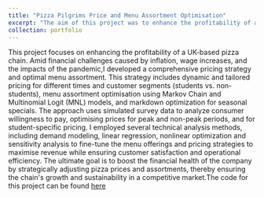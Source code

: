 ```yaml
---
title: "Pizza Pilgrims Price and Menu Assortment Optimisation"
excerpt: "The aim of this project was to enhance the profitability of a UK-based pizza chain facing financial challenges. I developed a comprehensive pricing strategy that includes dynamic pricing, tailored pricing for students, and menu assortment optimization. Utilising simulated consumer data, the strategy focuses on optimising prices for peak and non-peak periods and special student rates. I used techniques like demand modeling, linear regression and optimization models to adjust pricing and menu offerings strategically, aiming to maximise revenue and ensure operational efficiency in response to economic pressures. <br/><img src='/images/pizza.png'>"
collection: portfolio
---
```

This project focuses on enhancing the profitability of a UK-based pizza chain. Amid financial challenges caused by inflation, wage increases, and the impacts of 
the pandemic,I developed a comprehensive pricing strategy and optimal menu assortment. This strategy includes dynamic and tailored pricing for different times and customer 
segments (students vs. non-students), menu assortment optimisation using Markov Chain and Multinomial Logit (MNL) models, and markdown optimization for seasonal specials.
The approach uses simulated survey data to analyze consumer willingness to pay, optimising prices for peak and non-peak periods, and for student-specific pricing. 
I employed several technical analysis methods, including demand modeling, linear regression, nonlinear optimization and sensitivity analysis to fine-tune the menu offerings and 
pricing strategies to maximise revenue while ensuring customer satisfaction and operational efficiency. The ultimate goal is to boost the financial health of the company by 
strategically adjusting pizza prices and assortments, thereby ensuring the chain's growth and sustainability in a competitive market.The code for this project can be found [here](https://github.com/GiuseppeIncardona9/Data-Driven-Projects/tree/main/Pizza%20Pilgrims%20Price%20Optimisation)
